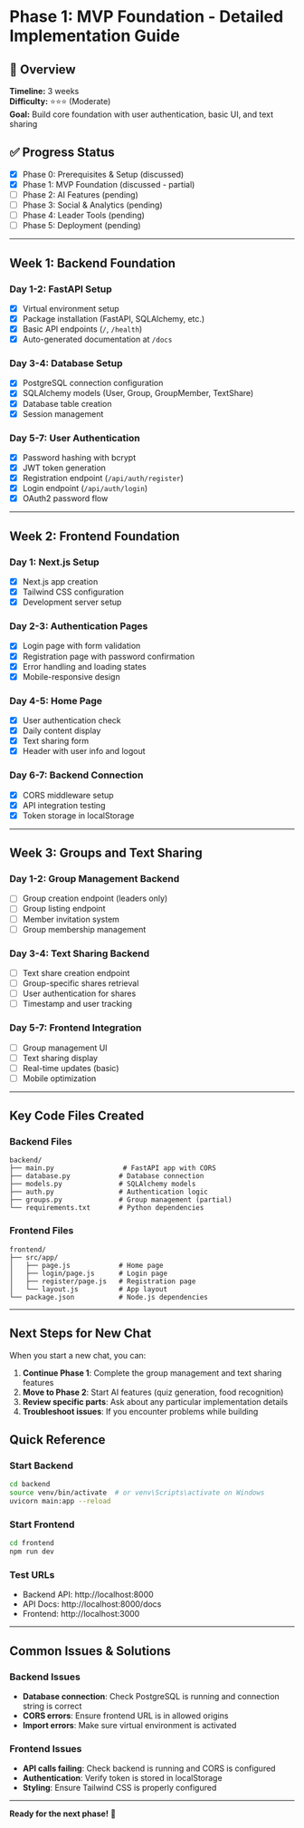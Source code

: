 # Phase 1: MVP Foundation - Detailed Implementation Guide

## 🎯 Overview
**Timeline:** 3 weeks  
**Difficulty:** ⭐⭐⭐ (Moderate)  
**Goal:** Build core foundation with user authentication, basic UI, and text sharing

## ✅ Progress Status
- [x] Phase 0: Prerequisites & Setup (discussed)
- [x] Phase 1: MVP Foundation (discussed - partial)
- [ ] Phase 2: AI Features (pending)
- [ ] Phase 3: Social & Analytics (pending)
- [ ] Phase 4: Leader Tools (pending)
- [ ] Phase 5: Deployment (pending)

---

## Week 1: Backend Foundation

### Day 1-2: FastAPI Setup
- [x] Virtual environment setup
- [x] Package installation (FastAPI, SQLAlchemy, etc.)
- [x] Basic API endpoints (`/`, `/health`)
- [x] Auto-generated documentation at `/docs`

### Day 3-4: Database Setup
- [x] PostgreSQL connection configuration
- [x] SQLAlchemy models (User, Group, GroupMember, TextShare)
- [x] Database table creation
- [x] Session management

### Day 5-7: User Authentication
- [x] Password hashing with bcrypt
- [x] JWT token generation
- [x] Registration endpoint (`/api/auth/register`)
- [x] Login endpoint (`/api/auth/login`)
- [x] OAuth2 password flow

---

## Week 2: Frontend Foundation

### Day 1: Next.js Setup
- [x] Next.js app creation
- [x] Tailwind CSS configuration
- [x] Development server setup

### Day 2-3: Authentication Pages
- [x] Login page with form validation
- [x] Registration page with password confirmation
- [x] Error handling and loading states
- [x] Mobile-responsive design

### Day 4-5: Home Page
- [x] User authentication check
- [x] Daily content display
- [x] Text sharing form
- [x] Header with user info and logout

### Day 6-7: Backend Connection
- [x] CORS middleware setup
- [x] API integration testing
- [x] Token storage in localStorage

---

## Week 3: Groups and Text Sharing

### Day 1-2: Group Management Backend
- [ ] Group creation endpoint (leaders only)
- [ ] Group listing endpoint
- [ ] Member invitation system
- [ ] Group membership management

### Day 3-4: Text Sharing Backend
- [ ] Text share creation endpoint
- [ ] Group-specific shares retrieval
- [ ] User authentication for shares
- [ ] Timestamp and user tracking

### Day 5-7: Frontend Integration
- [ ] Group management UI
- [ ] Text sharing display
- [ ] Real-time updates (basic)
- [ ] Mobile optimization

---

## Key Code Files Created

### Backend Files
```
backend/
├── main.py                 # FastAPI app with CORS
├── database.py            # Database connection
├── models.py              # SQLAlchemy models
├── auth.py                # Authentication logic
├── groups.py              # Group management (partial)
└── requirements.txt       # Python dependencies
```

### Frontend Files
```
frontend/
├── src/app/
│   ├── page.js            # Home page
│   ├── login/page.js      # Login page
│   ├── register/page.js   # Registration page
│   └── layout.js          # App layout
└── package.json           # Node.js dependencies
```

---

## Next Steps for New Chat

When you start a new chat, you can:

1. **Continue Phase 1**: Complete the group management and text sharing features
2. **Move to Phase 2**: Start AI features (quiz generation, food recognition)
3. **Review specific parts**: Ask about any particular implementation details
4. **Troubleshoot issues**: If you encounter problems while building

## Quick Reference

### Start Backend
```bash
cd backend
source venv/bin/activate  # or venv\Scripts\activate on Windows
uvicorn main:app --reload
```

### Start Frontend
```bash
cd frontend
npm run dev
```

### Test URLs
- Backend API: http://localhost:8000
- API Docs: http://localhost:8000/docs
- Frontend: http://localhost:3000

---

## Common Issues & Solutions

### Backend Issues
- **Database connection**: Check PostgreSQL is running and connection string is correct
- **CORS errors**: Ensure frontend URL is in allowed origins
- **Import errors**: Make sure virtual environment is activated

### Frontend Issues
- **API calls failing**: Check backend is running and CORS is configured
- **Authentication**: Verify token is stored in localStorage
- **Styling**: Ensure Tailwind CSS is properly configured

---

**Ready for the next phase!** 🚀
